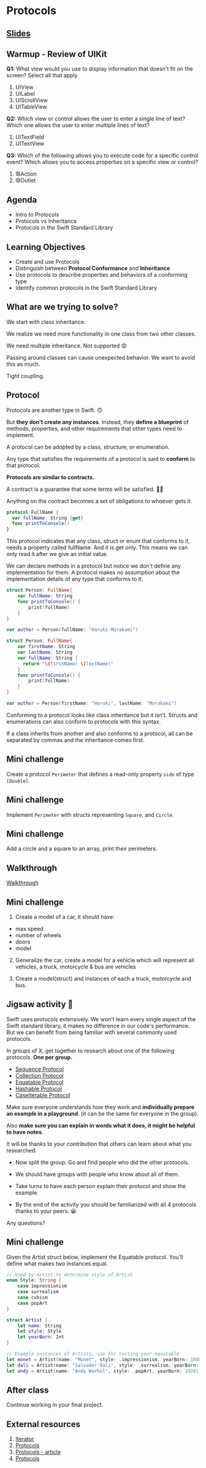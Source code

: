 <!-- Run this slideshow via the following command: -->
<!-- reveal-md README.md -w -->

<!-- .slide: class="header" -->

# Protocols

## [Slides](https://tech-at-du.github.io/ACS-1410-Introduction-to-Swift/Slides/09-POP/README.html ':ignore')

<!-- > -->

## Warmup - Review of UIKit

**Q1:** What view would you use to display information that doesn't fit on the screen? Select all that apply

1. UIView
1. UILabel
1. UIScrollView <!--correct-->
1. UITableView <!--correct-->

<!-- v -->

**Q2:** Which view or control allows the user to enter a single line of text? Which one allows the user to enter multiple lines of text?

1. UITextField <!--single-->
1. UITextView <!--multiple-->

<!-- v -->

**Q3:** Which of the following allows you to execute code for a specific control event? Which allows you to access properties on a specific view or control?

1. IBAction <!--execute code-->
1. IBOutlet <!--access properties-->

<!-- > -->

## Agenda

- Intro to Protocols
- Protocols vs Inheritance
- Protocols in the Swift Standard Library

<!-- > -->

## Learning Objectives

- Create and use Protocols
- Distinguish between **Protocol Conformance** and **Inheritance**
- Use protocols to describe properties and behaviors of a conforming type
- Identify common protocols in the Swift Standard Library

<!-- > -->

## What are we trying to solve?

<p class="fragment fade-in">We start with class inheritance.</p>
<p class="fragment fade-in">We realize we need more functionality in one class from two other classes.</p>
<p class="fragment fade-in">We need multiple inheritance. Not supported 😟</p>
<p class="fragment fade-in">Passing around classes can cause unexpected behavior. We want to avoid this as much.</p>
<p class="fragment fade-in">Tight coupling.</p>

<!-- > -->

## Protocol

Protocols are another type in Swift. 🙃

But **they don't create any instances**. Instead, they **define a blueprint** of methods, properties, and other requirements that other types need to implement.

A protocol can be adopted by a class, structure, or enumeration.

Any type that satisfies the requirements of a protocol is said to **conform** to that protocol.

<!-- v -->

**Protocols are similar to contracts.**

A contract is a guarantee that some terms will be satisfied. ✍🏼

Anything on the contract becomes a set of obligations to whoever gets it.

<!-- whiteboard mini diagram -->

<!-- v -->

```swift
protocol FullName {
  var fullName: String {get}
  func printToConsole()
}
```

<aside class="notes">
This protocol indicates that any class, struct or enum that conforms to it, needs a property called fullName. And it is get only. This means we can only read it after we give an initial value.

We can declare methods in a protocol but notice we don't define any implementation for them. A protocol makes no assumption about the implementation details of any type that conforms to it.
</aside>

<!-- v -->

```swift
struct Person: FullName{
    var fullName: String
    func printToConsole() {
        print(fullName)
    }
}

var author = Person(fullName: "Haruki Murakami")

struct Person: FullName{
    var firstName: String
    var lastName: String
    var fullName: String {
      return "\(firstName) \(lastName)"
    }
    func printToConsole() {
        print(fullName)
    }
}

var author = Person(firstName: "Haruki", lastName: "Murakami")
```

<aside class="notes">
Conforming to a protocol looks like class inheritance but it isn’t. Structs and enumerations can also conform to protocols with this syntax.

If a class inherits from another and also conforms to a protocol, all can be separated by commas and the inheritance comes first.
</aside>

<!-- > -->

## Mini challenge

Create a protocol `Perimeter` that defines a read-only property `side` of type `[Double]`.

<!-- > -->

## Mini challenge

Implement `Perimeter` with structs representing `Square`, and `Circle`.

<!-- > -->

## Mini challenge

Add a circle and a square to an array, print their perimeters.

<!-- > -->

## Walkthrough

[Walkthrough](https://github.com/Product-College-Labs/protocols-introduction-ios/archive/master.zip)

<!-- > -->

## Mini challenge

1. Create a model of a car, it should have:
  - max speed
  - number of wheels
  - doors
  - model  

<!-- v -->

2. Generalize the car, create a model for a vehicle which will represent all vehicles, a truck, motorcycle & bus are vehicles

3. Create a model(struct) and instances of each a truck, motorcycle and bus.

<!-- > -->

## Jigsaw activity 🧩

Swift uses protocols extensively. We won't learn every single aspect of the Swift standard library, it makes no difference in our code's performance. But we can benefit from being familiar with several commonly used protocols.

In groups of X, get together to research about one of the following protocols. **One per group.**

- [Sequence Protocol](https://swiftdoc.org/v4.2/protocol/sequence/)
- [Collection Protocol](https://swiftdoc.org/v4.2/protocol/collection/)
- [Equatable Protocol](https://swiftdoc.org/v4.2/protocol/equatable/)
- [Hashable Protocol](https://swiftdoc.org/v4.2/protocol/hashable/)
- [CaseIterable Protocol](https://swiftdoc.org/v4.2/protocol/caseiterable/)

<!-- have students number themselves from 1 to 5 and then make groups, it's ok if in the end some groups are smaller -->

<!-- v -->

Make sure everyone understands how they work and **individually prepare an example in a playground**. (it can be the same for everyone in the group).

Also **make sure you can explain in words what it does, it might be helpful to have notes.**

It will be thanks to your contribution that others can learn about what you researched.

<!-- v -->

- Now split the group. Go and find people who did the other protocols.

- We should have groups with people who know about all of them.

- Take turns to have each person explain their protocol and show the example.

- By the end of the activity you should be familiarized with all 4 protocols thanks to your peers. 😀

<!-- > -->

Any questions?

<!-- > -->

## Mini challenge

Given the Artist struct below, implement the Equatable protocol. You'll define what makes two instances equal.

```swift
// Used by Artist to determine style of Artist
enum Style: String {
    case impressionism
    case surrealism
    case cubism
    case popArt
}

struct Artist {
    let name: String
    let style: Style
    let yearBorn: Int
}

// Example instances of Artists, use for testing your equatable
let monet = Artist(name: "Monet", style: .impressionism, yearBorn: 1840)
let dali = Artist(name: "Salvador Dali", style: .surrealism, yearBorn: 1904)
let andy = Artist(name: "Andy Warhol", style: .popArt, yearBorn: 1928)

```

<!-- > -->

## After class

Continue working in your final project.

<!-- > -->

## External resources

1. [Iterator](https://developer.apple.com/documentation/swift/iteratorprotocol)
1. [Protocols](https://docs.swift.org/swift-book/LanguageGuide/Protocols.html)
1. [Protocols - article](https://medium.com/ios-os-x-development/how-protocol-oriented-programming-in-swift-saved-my-day-75737a6af022)
1. [Protocols](https://docs.swift.org/swift-book/LanguageGuide/Protocols.html#ID521)
